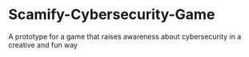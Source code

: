 # Scamify-Cybersecurity-Game
A prototype for a game that raises awareness about cybersecurity in a creative and fun way  
